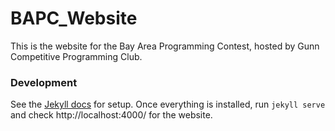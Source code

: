 # BAPC_Website

This is the website for the Bay Area Programming Contest, hosted by Gunn Competitive Programming Club.

### Development
See the [Jekyll docs](https://jekyllrb.com/docs/step-by-step/01-setup/) for setup.
Once everything is installed, run `jekyll serve` and check http://localhost:4000/ for the website.
